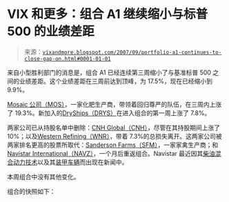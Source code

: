 <!--yml

类别：未分类

date: 2024-05-18 19:00:06

-->

# VIX 和更多：组合 A1 继续缩小与标普 500 的业绩差距

> 来源：[`vixandmore.blogspot.com/2007/09/portfolio-a1-continues-to-close-gap-on.html#0001-01-01`](http://vixandmore.blogspot.com/2007/09/portfolio-a1-continues-to-close-gap-on.html#0001-01-01)

来自小型胜利部门的消息是，组合 A1 已经连续第三周缩小了与基准标普 500 之间的业绩差距。这个业绩差距在三周前达到顶峰，为 17.5%，现在已经缩小到 9.9%。

[Mosaic 公司（MOS）](http://finance.google.com/finance?q=mos&hl=en)，一家化肥生产商，带领着回归尊严的队伍，在三周内上涨了 19.3%。新加入的[DryShips（DRYS）](http://finance.google.com/finance?q=drys&hl=en)在进入组合的第一周上涨了 7.8%。

两家公司已从持股名单中删除：[CNH Global（CNH）](http://finance.google.com/finance?q=cnh&hl=en)，尽管在其持股期间上涨了 10%；以及[Western Refining（WNR）](http://finance.google.com/finance?q=wnr&hl=en)，带着 7.3%的总损失离开。这两家公司被两家排名更高的股票所取代：[Sanderson Farms（SFM）](http://finance.google.com/finance?q=safm&hl=en)，一家家禽生产商；和[Navistar International（NAVZ）](http://finance.google.com/finance?q=navz&hl=en)，一个月后重返组合。Navistar 最近因其[柴油混合动力技术](http://biz.yahoo.com/bw/070820/20070820005873.html?.v=1)以及其[装甲车辆](http://www.reuters.com/article/marketsNews/idUKN2246050320070822?rpc=44)而出现在新闻中。

本周组合中没有其他变化。

组合的快照如下：
